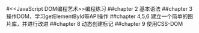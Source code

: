 #&lt;&lt;JavaScript DOM编程艺术&gt;&gt;编程练习
##chapter 2
基本语法
##chapter 3
操作DOM，学习getElementById等API操作
##chapter 4,5,6
建立一个简单的图片库，并进行改进
##chapter 8
动态创建标记
##chapter 9
使用CSS-DOM


